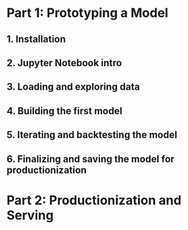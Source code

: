 # Part 1: Prototyping a Model
## 1. Installation
## 2. Jupyter Notebook intro
## 3. Loading and exploring data
## 4. Building the first model
## 5. Iterating and backtesting the model
## 6. Finalizing and saving the model for productionization

# Part 2: Productionization and Serving
